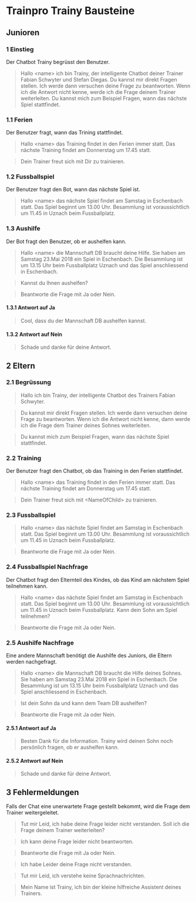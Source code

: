 # Trainpro Trainy Bausteine
## Junioren
### 1 Einstieg 
Der Chatbot Trainy begrüsst den Benutzer.
> Hallo \<name\> ich bin Trainy, der intelligente Chatbot deiner Trainer Fabian Schwyter und Stefan Diegas.
> Du kannst mir direkt Fragen stellen. Ich werde dann versuchen deine Frage zu beantworten. Wenn ich die Antwort nicht kenne, werde ich die Frage deinem Trainer weiterleiten.
> Du kannst mich zum Beispiel Fragen, wann das nächste Spiel stattfindet.
### 1.1 Ferien 
Der Benutzer fragt, wann das Trining stattfindet.
> Hallo \<name\> das Training findet in den Ferien immer statt. Das nächste Training findet am Donnerstag um 17.45 statt.

> Dein Trainer freut sich mit Dir zu trainieren.
### 1.2 Fussballspiel
Der Benutzer fragt den Bot, wann das nächste Spiel ist.
> Hallo \<name\> das nächste Spiel findet am Samstag in Eschenbach statt. Das Spiel beginnt um 13.00 Uhr. Besammlung ist voraussichtlich um 11.45 in Uznach beim Fussballplatz.
### 1.3 Aushilfe
Der Bot fragt den Benutzer, ob er aushelfen kann.
> Hallo \<name\> die Mannschaft DB braucht deine Hilfe. Sie haben am Samstag 23.Mai 2018 ein Spiel in Eschenbach. Die Besammlung ist um 13.15 Uhr beim Fussballplatz Uznach und das Spiel anschliessend in Eschenbach.

> Kannst du Ihnen aushelfen?

> Beantworte die Frage mit Ja oder Nein.
#### 1.3.1 Antwort auf Ja
> Cool, dass du der Mannschaft DB aushelfen kannst.
#### 1.3.2 Antwort auf Nein
> Schade und danke für deine Antwort.
## 2 Eltern
### 2.1 Begrüssung
> Hallo ich bin Trainy, der intelligente Chatbot des Trainers Fabian Schwyter.

> Du kannst mir direkt Fragen stellen. Ich werde dann versuchen deine Frage zu beantworten. Wenn ich die Antwort nicht kenne, dann werde ich die Frage dem Trainer deines Sohnes weiterleiten.

> Du kannst mich zum Beispiel Fragen, wann das nächste Spiel stattfindet.
### 2.2 Training
Der Benutzer fragt den Chatbot, ob das Training in den Ferien stattfindet.
> Hallo \<name\> das Training findet in den Ferien immer statt. Das nächste Training findet am Donnerstag um 17.45 statt. 

> Dein Trainer freut sich mit \<NameOfChild\> zu trainieren.
### 2.3 Fussballspiel
> Hallo \<name\> das nächste Spiel findet am Samstag in Eschenbach statt. Das Spiel beginnt um 13.00 Uhr. Besammlung ist voraussichtlich um 11.45 in Uznach beim Fussballplatz.

> Beantworte die Frage mit Ja oder Nein.
### 2.4 Fussballspiel Nachfrage
Der Chatbot fragt den Elternteil des Kindes, ob das Kind am nächstem Spiel teilnehmen kann.
> Hallo \<name\> das nächste Spiel findet am Samstag in Eschenbach statt. Das Spiel beginnt um 13.00 Uhr. Besammlung ist voraussichtlich um 11.45 in Uznach beim Fussballplatz. Kann dein Sohn am Spiel teilnehmen?

> Beantworte die Frage mit Ja oder Nein.
### 2.5 Aushilfe Nachfrage
Eine andere Mannschaft benötigt die Aushilfe des Juniors, die Eltern werden nachgefragt.
> Hallo \<name\> die Mannschaft DB braucht die Hilfe deines Sohnes. Sie haben am Samstag 23.Mai 2018 ein Spiel in Eschenbach. Die Besammlung ist um 13.15 Uhr beim Fussballplatz Uznach und das Spiel anschliessend in Eschenbach.

> Ist dein Sohn da und kann dem Team DB aushelfen?

> Beantworte die Frage mit Ja oder Nein.
#### 2.5.1 Antwort auf Ja
> Besten Dank für die Information. Trainy wird deinen Sohn noch persönlich fragen, ob er aushelfen kann.
#### 2.5.2 Antwort auf Nein
> Schade und danke für deine Antwort.
## 3 Fehlermeldungen
Falls der Chat eine unerwartete Frage gestellt bekommt, wird die Frage dem Trainer weitergeleitet.
> Tut mir Leid, ich habe deine Frage leider nicht verstanden. Soll ich die Frage deinem Trainer weiterleiten? 

> Ich kann deine Frage leider nicht beantworten.

> Beantworte die Frage mit Ja oder Nein.

> Ich habe Leider deine Frage nicht verstanden.

>Tut mir Leid, ich verstehe keine Sprachnachrichten.

>Mein Name ist Trainy, ich bin der kleine hilfreiche Assistent deines Trainers.





